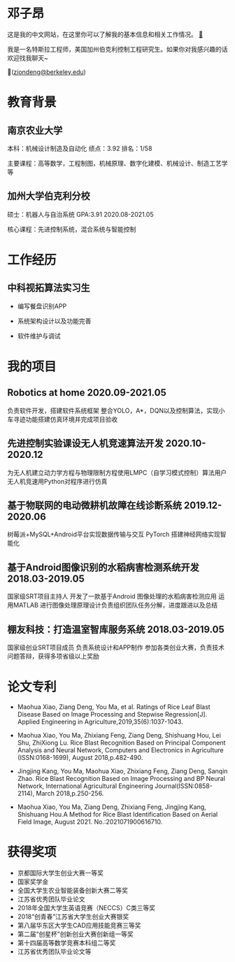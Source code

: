 # 邓子昂

这是我的中文网站，在这里你可以了解我的基本信息和相关工作情况。
[:open_file_folder:](Doc/邓子昂简历.pdf)  

我是一名特斯拉工程师，美国加州伯克利控制工程研究生。如果你对我感兴趣的话欢迎找我聊天~

:e-mail:(ziondeng@berkeley.edu)

# 教育背景

## 南京农业大学
本科：机械设计制造及自动化  绩点：3.92  排名：1/58

主要课程：高等数学，工程制图，机械原理、数字化建模、机械设计、制造工艺学等

## 加州大学伯克利分校

硕士：机器人与自治系统  GPA:3.91  2020.08-2021.05

核心课程：先进控制系统，混合系统与智能控制

# 工作经历

## 中科视拓算法实习生

* 编写餐盘识别APP

* 系统架构设计以及功能完善

* 软件维护与调试

# 我的项目

## Robotics at home 2020.09-2021.05 
  
负责软件开发，搭建软件系统框架
整合YOLO，A*，DQN以及控制算法，实现小车寻迹功能搭建仿真环境并完成项目验收

## 先进控制实验课设无人机竞速算法开发 2020.10-2020.12

为无人机建立动力学方程与物理限制方程使用LMPC（自学习模式控制）算法用户无人机竞速用Python对程序进行仿真

## 基于物联网的电动微耕机故障在线诊断系统 2019.12-2020.06  

树莓派+MySQL+Android平台实现数据传输与交互
PyTorch 搭建神经网络实现智能化

## 基于Android图像识别的水稻病害检测系统开发 2018.03-2019.05 

国家级SRT项目主持人
开发了一款基于Android 图像处理的水稻病害检测应用
运用MATLAB 进行图像处理原理设计负责组织团队任务分解，进度跟进以及总结

## 棚友科技：打造温室智库服务系统 2018.03-2019.05 

国家级创业SRT项目成员 
负责系统设计和APP制作
参加各类创业大赛，负责技术问题答辩，获得多项省级以上奖励

# 论文专利

* Maohua Xiao, Ziang Deng, You Ma, et al. Ratings of Rice Leaf Blast Disease Based on Image Processing and Stepwise Regression[J]. Applied Engineering in Agriculture,2019,35(6):1037-1043.

* Maohua Xiao, You Ma, Zhixiang Feng, Ziang Deng, Shishuang Hou, Lei Shu, ZhiXiong Lu. Rice Blast Recognition Based on Principal Component Analysis and Neural Network, Computers and Electronics in Agriculture (ISSN:0168-1699), August 2018,p.482-490.

* Jingjing Kang, You Ma, Maohua Xiao, Zhixiang Feng, Ziang Deng, Sanqin Zhao. Rice Blast Recognition Based on Image Processing and BP Neural Network, International Agricultural Engineering Journal(ISSN:0858-2114), March 2018,p.250-256.

* Maohua Xiao, You Ma, Ziang Deng, Zhixiang Feng, Jingjing Kang, Shishuang Hou.A Method for Rice Blast Identification Based on Aerial Field Image, August 2021. No.:2021071900616710.


# 获得奖项

* 京都国际大学生创业大赛一等奖
* 国家奖学金
* 全国大学生农业智能装备创新大赛二等奖
* 江苏省优秀团队毕业论文
* 2018年全国大学生英语竞赛（NECCS）C类三等奖
* 2018“创青春”江苏省大学生创业大赛银奖
* 第八届华东区大学生CAD应用技能竞赛三等奖
* 第二届“创星杯”创新创业大赛创新组一等奖
* 第十四届高等数学竞赛本科组二等奖
* 江苏省优秀团队毕业论文等